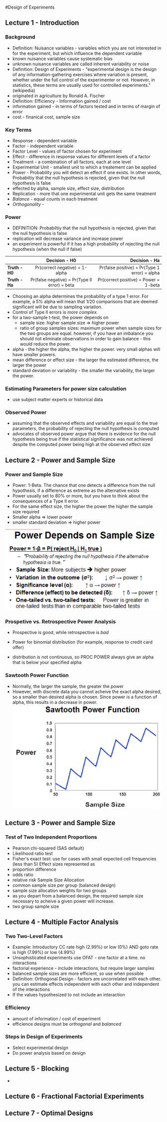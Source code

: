 #Design of Experiments

## Lecture 1 - Introduction
### Background
- Definition: Nuisance variables - variables which you are not interested in for the experiment, but which influence the dependent variable
 - known nuisance variables cause systematic bias
 - unknown nuisance variables are called inherent variability or noise
- Definition: Design of Experiments - "experimental design is the design of any information-gathering exercises where variation is present, whether under the full control of the experimenter or not. However, in statistics, these terms are usually used for controlled experiments." (wikipedia)
 - originated in agriculture by Ronald A. Fischer
- Definition: Efficiency - Information gained / cost
 - information gained - in terms of factors tested and in terms of margin of error
 - cost - finanical cost, sample size

### Key Terms
- Response - dependent variable
- Factor - independent variable
- Factor Level - values of factor chosen for experiment
- Effect - difference in response values for different levels of a factor
- Treatment - a combination of all factors, each at one level
- Experimental Unit - smallest unit to which a treatement can be applied
- *Power* - Probability you will detect an effect if one exists. In other words, Probabiltiy that the null hypothesis is rejected, given that the null hypothesis is false
 - effected by alpha, sample size, effect size, distribution
- Replication - more that one experimental unit gets the same treatment
- *Balance* - equal counts in each treatment
- *Orthogonality* -

### Power
- DEFINITION: Probabiltiy that the null hypothesis is rejected, given that the null hypothesis is false
 - replication will decrease variance and increase power
 - an experiment is powerful if it has a high probability of rejecting the null hypothesis (when the null if false)

|    |      Decision - H0    |  Decision - Ha |
|----------|:-------------:|------:|
| **Truth - H0** |  Pr(correct negative) = 1-alpha | Pr(false positive) = Pr(Type 1 error) =  alpha |
| **Truth - Ha** |    Pr(false negative) = Pr(Type II error) = beta|   Pr(correct positive) = Power = 1-beta  |

- Choosing an alpha determines the probability of a type 1 error. For example, a 5% alpha will mean that 1/20 comparisons that are deemed significant will be due to sampling variation.
- Control of Type II errors is *more complex.*
 - for a two-sample t-test, the power depends on
   - sample size: higher sample size => higher power
   - ratio of group samples sizes: maximum power when sample sizes for the two groups are equal. however, if you have an imbalance you should not eliminate observations in order to gain balance - this would reduce the power.
  - alpha - the higher the alpha, the higher the power.  very small alphas will have smaller powers.
  - mean difference or effect size - the larger the estimated difference, the larger the power
  - standard deviation or variability - the smaller the variability, the larger the power.

### Estimating Parameters for power size calculation
- use subject matter experts or historical data

### Observed Power
- assuming that the observed effects and variability are equal to the true parameters, the probability of rejecting the null hypothesis is computed
- advocates of observed power argue that there is evidence for the null hypothesis being true if the statistical significance was not achieved despite the computed power being high at the observed effect size

## Lecture 2 - Power and Sample Size

### Power and Sample Size
- Power: 1-Beta. The chance that one detects a difference from the null hypothesis, if a difference as extreme as the alternative exists
- Power usually set to 80% or more, but you have to think about the consequences of a Type II error.
- For the same effect size, the higher the power the higher the sample size required
- Smaller alpha => lower power
- smaller standard deviation => higher power

![img](screenshots/power_1.PNG "Power")

### Prospetive vs. Retrospective Power Analysis
 - Prospective is *good*, while retrospective is *bad*

- Power for binomial distribution (for example, response to credit card offer)
 - distribution is not continuous, so PROC POWER always give an alpha that is below your specified alpha

### Sawtooth Power Function
- Normally, the larger the sample, the greater the power
- However, with discrete data you cannot acheive the exact alpha desired, so a smaller than desired alpha is chosen. Since power is a function of alpha, this results in a decrease in power.
![img](screenshots/sawtooth.PNG "Sawtooth Power")

## Lecture 3 - Power and Sample Size

### Test of Two Independent Proportions
- Pearson chi-squared (SAS default)
- Likelihood ratio test
- Fisher's exact test: use for cases with small expected cell frequencies (less than 5)
Effect sizes represented as
- proportion difference
- odds ratio
- relative risk
Sample Size Allocation
- common sample size per group (balanced design)
- sample size allocation weights for two groups
 - as you depart from a balanced design, the required sample size necessary to acheive a given power will increase.
- two group sample size

## Lecture 4 - Multiple Factor Analysis

### Two Two-Level Factors
- Example: Introductory CC rate high (2.99%) or low (0%) AND goto rate is high (7.99%) or low (4.99%)
- Unsophisticated experiments use OFAT - one factor at a time. no interactions
- factorial experience - include interactions, but require larger samples
- balanced sample sizes are more efficient, so use when possible
- Definition: Orthogonal Design - factors are uncorrelated with each other. you can estimate effects independent with each other and independent of the interactions
- If the values hypothesized to not include an interaction

### Efficiency
- amount of information / cost of experiment
- efficience designs must be *orthogonal* and *balanced*

### Steps in Design of Experiments
- Select experimental design
- Do power analysis based on design


## Lecture 5 - Blocking
- 

## Lecture 6 - Fractional Factorial Experiments
## Lecture 7 - Optimal Designs
